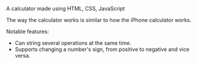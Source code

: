 A calculator made using HTML, CSS, JavaScript

The way the calculator works is similar to how the iPhone calculator works.

Notable features:
- Can string several operations at the same time.
- Supports changing a number's sign, from positive to negative and vice versa.
